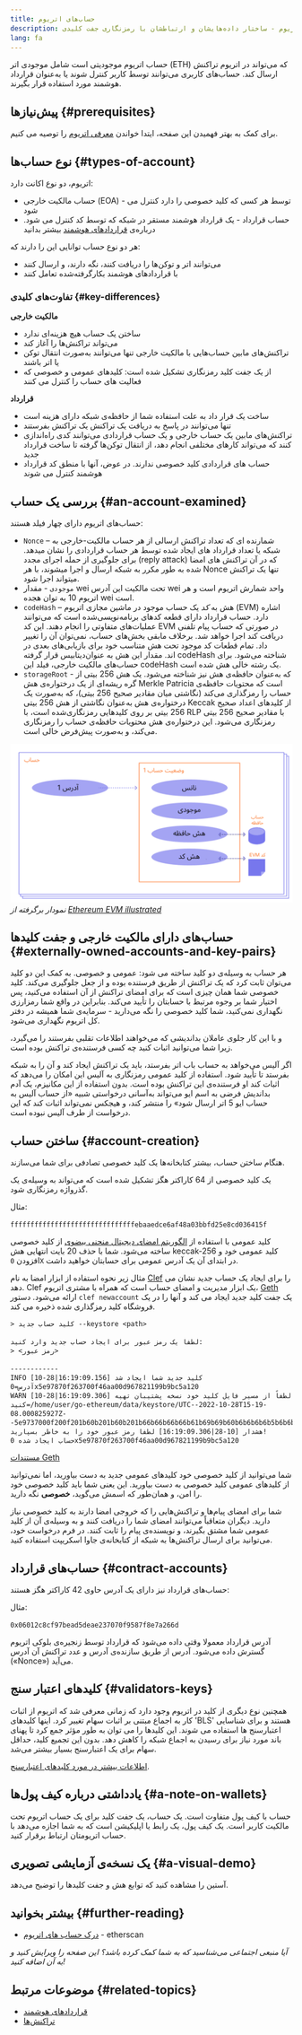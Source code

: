 ```yaml
---
title: حساب‌های اتریوم
description: توضیحی برای حساب‌های اتریوم - ساختار داده‌هایشان و ارتباطشان با رمزنگاری جفت کلیدی.
lang: fa
---
```


حساب اتریوم موجودیتی است شامل موجودی اتر (ETH) که می‌تواند در اتریوم تراکنش ارسال کند. حساب‌های کاربری می‌توانند توسط کاربر کنترل شوند یا به‌عنوان قرارداد هوشمند مورد استفاده قرار بگیرند.

## پیش‌نیازها {#prerequisites}

برای کمک به بهتر فهمیدن این صفحه، ایتدا خواندن [معرفی اتریوم](/developers/docs/intro-to-ethereum/) را توصیه می کنیم.

## نوع حساب‌ها {#types-of-account}

اتریوم، دو نوع اکانت دارد:

- حساب مالکیت خارجی (EOA) - توسط هر کسی که کلید خصوصی را دارد کنترل می شود
- حساب قرارداد - یک قرارداد هوشمند مستقر در شبکه که توسط کد کنترل می شود. درباره‌ی [قراردادهای هوشمند](/developers/docs/smart-contracts/) بیشتر بدانید

هر دو نوع حساب توانایی این را دارند که:

- می‌توانند اتر و توکن‌ها را دریافت کنند، نگه دارند، و ارسال کنند
- با قراردادهای هوشمند بکارگرفته‌شده تعامل کنند

### تفاوت‌های کلیدی {#key-differences}

**مالکیت خارجی**

- ساختن یک حساب هیچ هزینه‌ای ندارد
- می‌تواند تراکنش‌ها را آغاز کند
- تراکنش‌های مابین حساب‌هایی با مالکیت خارجی تنها می‌توانند به‌صورت انتقال توکن یا اتر باشند
- از یک جفت کلید رمزنگاری تشکیل شده است: کلیدهای عمومی و خصوصی که فعالیت های حساب را کنترل می کنند

**قرارداد**

- ساخت یک قرار داد به علت استفاده شما از حافظه‌ی شبکه دارای هزینه است
- تنها می‌توانند در پاسخ به دریافت یک تراکنش یک تراکنش بفرستند
- تراکنش‌های مابین یک حساب خارجی و یک حساب قراردادی می‌توانند کدی راه‌اندازی کنند که می‌تواند کار‌های مختلفی انجام دهد، از انتقال توکن‌ها گرفته تا ساخت قرارداد جدید
- حساب های قراردادی کلید خصوصی ندارند. در عوض، آنها با منطق کد قرارداد هوشمند کنترل می شوند

## بررسی یک حساب {#an-account-examined}

حساب‌های اتریوم دارای چهار فیلد هستند:

- `Nonce` – شمارنده ای که تعداد تراکنش ارسالی از هر حساب مالکیت-خارجی به شبکه یا تعداد قرارداد های ایجاد شده توسط هر حساب قراردادی را نشان میدهد. برای جلوگیری از حمله اجرای مجدد (reply attack) که در آن تراکنش های امضا شده به طور مکرر به شبکه ارسال و اجرا میشوند، با هر Nonce تنها یک تراکنش میتواند اجرا شود.
- `موجودی` - مقدار wei تحت مالکیت این آدرس wei واحد شمارش اتریوم است و هر اتریوم 10 به توان هجده wei است.
- `codeHash` – هش به _کد_ یک حساب موجود در ماشین مجازی اتریوم (EVM) اشاره دارد. حساب قرارداد دارای قطعه کدهای برنامه‌نویسی‌شده است که می‌توانند عملیات‌های متفاوتی را انجام دهند. این کد EVM در صورتی که حساب پیام تلفنی دریافت کند اجرا خواهد شد. برخلاف مابقی بخش‌های حساب، نمی‌توان آن را تغییر داد. تمام قطعات کد موجود تحت هش متناسب خود برای بازیابی‌های بعدی در دیتابیس قرار گرفته‎‌اند. مقدار این هش به عنوان codeHash شناخته می‌شود. برای حساب‌های مالکیت خارجی، فیلد این codeHash یک رشته خالی هش شده است.
- `storageRoot` - که به‌عنوان حافظه‌ی هش نیز شناخته می‌شود. یک هش 256 بیتی از گره ریشه‌ای از یک درختواره‌ی هش Merkle Patricia است که محتویات حافظه‌ی حساب را رمزگذاری می‌کند (نگاشتی میان مقادیر صحیح 256 بیتی)، که به‌صورت یک درختواره‌ی هش به‌عنوان نگاشتی از هش 256 بیتی Keccak از کلیدهای اعداد صحیح 256 بیتی بر روی کلیدهایی رمزنگاری‌شده است، با RLP با مقادیر صحیح 256 بیتی رمزنگاری می‌شود. این درختواره‌ی هش محتویات حافظه‌ی حساب را رمزنگاری می‌کند، و به‌صورت پیش‌فرض خالی است.

![یک نمودار که ساختن یک حساب را نشان می‌دهد](./accounts.png) _نمودار برگرفته از [Ethereum EVM illustrated](https://takenobu-hs.github.io/downloads/ethereum_evm_illustrated.pdf)_

## حساب‌های دارای مالکیت خارجی و جفت کلیدها {#externally-owned-accounts-and-key-pairs}

هر حساب به وسیله‌ی دو کلید ساخته می شود: عمومی و خصوصی. به کمک این دو کلید می‌توان ثابت کرد که یک تراکنش از طریق فرستنده بوده و از جعل جلوگیری می‌کند. کلید خصوصی شما همان چیزی است که برای امضای تراکنش از آن استفاده می‌کنید، پس اختیار شما بر وجوه مرتبط با حسابتان را تأیید می‌کند. بنابراین در واقع شما رمزارزی نگهداری نمی‌کنید، شما کلید خصوصی را نگه می‌دارید - سرمایه‌ی شما همیشه در دفتر کل اتریوم نگهداری می‌شود.

و با این کار جلوی عاملان بداندیشی که می‌خواهند اطلاعات تقلبی بفرستند را می‌گیرد، زیرا شما می‌توانید اثبات کنید چه کسی فرستنده‌ی تراکنش بوده است.

اگر آلیس می‌خواهد به حساب باب اتر بفرستد، باید یک تراکنش ایجاد کند و آن را به شبکه بفرستد تا تأیید شود. استفاده از کلید عمومی رمزنگاری به آلیس این امکان را می‌دهد که اثبات کند او فرستنده‌ی این تراکنش بوده است. بدون استفاده از این مکانیزم، یک آدم بداندیش فرضی به اسم ایو می‌تواند به‌آسانی درخواستی شبیه «از حساب آلیس به حساب ایو 5 اتر ارسال شود» را منتشر کند، و هیجکس نمی‌تواند اثبات کند که این درخواست از طرف آلیس نبوده است.

## ساختن حساب {#account-creation}

هنگام ساختن حساب، بیشتر کتابخانه‌ها یک کلید خصوصی تصادفی برای شما می‌سازند.

یک کلید خصوصی از 64 کاراکتر هگز تشکیل شده است که می‌تواند به وسیله‌ی یک گذرواژه رمزنگاری شود.

مثال:

`fffffffffffffffffffffffffffffffebaaedce6af48a03bbfd25e8cd036415f`

کلید عمومی با استفاده از [الگوریتم امضای دیجیتال منحنی بیضوی](https://wikipedia.org/wiki/Elliptic_Curve_Digital_Signature_Algorithm) از کلید خصوصی ساخته می‌شود. شما با حذف 20 بایت انتهایی هش keccak-256 کلید عمومی خود و افزودن `0X` در ابتدای آن یک آدرس عمومی برای حسابتان خواهید داشت.

مثال زیر نحوه استفاده از ابزار امضا به نام [Clef](https://geth.ethereum.org/docs/tools/clef/introduction) را برای ایجاد یک حساب جدید نشان می دهد. Clef یک ابزار مدیریت و امضای حساب است که همراه با مشتری اتریوم، [Geth](https://geth.ethereum.org) ارائه می‌شود. دستور `clef newaccount` یک جفت کلید جدید ایجاد می کند و آنها را در یک فروشگاه کلید رمزگذاری شده ذخیره می کند.

```
> کلید حساب جدید --keystore <path>

لطفا یک رمز عبور برای ایجاد حساب جدید وارد کنید:
> <رمز عبور>

------------
INFO [10-28|16:19:09.156] کلید جدید شما ایجاد شد آدرس=0x5e97870f263700f46aa00d967821199b9bc5a120
WARN [10-28|16:19:09.306] لطفاً از مسیر فایل کلید خود نسخه پشتیبان تهیه کنید=/home/user/go-ethereum/data/keystore/UTC--2022-10-28T15-19-08.000825927Z--5e9737000f200f201b60b201b60b201b66b66b66b66b61b69b69b60b6b6b6b6b5b6b6b5b6b5b6b6b5b6b6b5b6b5b6b6b5b10b6b5b6b5b10b6b5b6b5b6b5b5b5b5b5b5b5b5b5bwd
هشدار [10-28|16:19:09.306] لطفا رمز عبور خود را به خاطر بسپارید!
حساب ایجاد شده 0x5e97870f263700f46aa00d967821199b9bc5a120
```

[مستندات Geth](https://geth.ethereum.org/docs)

شما می‌توانید از کلید خصوصی خود کلیدهای عمومی جدید به دست بیاورید، اما نمی‌توانید از کلیدهای عمومی کلید خصوصی به دست بیاورید. این یعنی شما باید کلید خصوصی خود را امن، و همان‌طور که اسمش می‌گوید، **خصوصی** نگه دارید.

شما برای امضای پیام‌ها و تراکنش‌هایی را که خروجی امضا دارند به کلید خصوصی نیاز دارید. دیگران متعاقباً می‌توانند امضای شما را دریافت کنند و به وسیله‌ی آن از کلید عمومی شما مشتق بگیرند، و نویسنده‌ی پیام را ثابت کنند. در فرم درخواست خود، می‌توانید برای ارسال تراکنش‌ها به شبکه از کتابخانه‌ی جاوا اسکریپت استفاده کنید.

## حساب‌های قرارداد {#contract-accounts}

حساب‌های قرارداد نیز دارای یک آدرس حاوی 42 کاراکتر هگز هستند:

مثال:

`0x06012c8cf97bead5deae237070f9587f8e7a266d`

آدرس قرارداد معمولا وقتی داده می‌شود که قرارداد توسط زنجیره‌ی بلوکی اتریوم گسترش داده می‌شود. آدرس از طریق سازنده‌ی آدرس و عدد تراکنش آن آدرس («Nonce») می‌آید.

## کلیدهای اعتبار سنج {#validators-keys}

همچنین نوع دیگری از کلید در اتریوم وجود دارد که زمانی معرفی شد که اتریوم از اثبات کار به اجماع مبتنی بر اثبات سهام تغییر کرد. اینها کلیدهای 'BLS' هستند و برای شناسایی اعتبارسنج ها استفاده می شوند. این کلیدها را می توان به طور مؤثر جمع کرد تا پهنای باند مورد نیاز برای رسیدن به اجماع شبکه را کاهش دهد. بدون این تجمیع کلید، حداقل سهام برای یک اعتبارسنج بسیار بیشتر می‌شد.

[اطلاعات بیشتر در مورد کلیدهای اعتبارسنج](/developers/docs/consensus-mechanisms/pos/keys/).

## یادداشتی درباره‌ کیف پول‌ها {#a-note-on-wallets}

حساب با کیف پول متفاوت است. یک حساب، یک جفت‌ کلید برای یک حساب اتریوم تحت مالکیت کاربر است. یک کیف پول، یک رابط یا اپلیکیشن است که به شما اجازه می‌دهد با حساب اتریومتان ارتباط برقرار کنید.

## یک نسخه‌ی آزمایشی تصویری {#a-visual-demo}

آستین را مشاهده کنید که توابع هش و جفت کلیدها را توضیح می‌‌دهد.

<YouTube id="QJ010l-pBpE" />

<YouTube id="9LtBDy67Tho" />

## بیشتر بخوانید {#further-reading}

- [درک حساب های اتریوم](https://info.etherscan.com/understanding-ethereum-accounts/) - etherscan

_آیا منبعی اجتماعی می‌شناسید که به شما کمک کرده باشد؟ این صفحه را ویرایش کنید و به آن اضافه کنید!_

## موضوعات مرتبط {#related-topics}

- [قرارداد‌های هوشمند](/developers/docs/smart-contracts/)
- [تراکنش‌ها](/developers/docs/transactions/)
